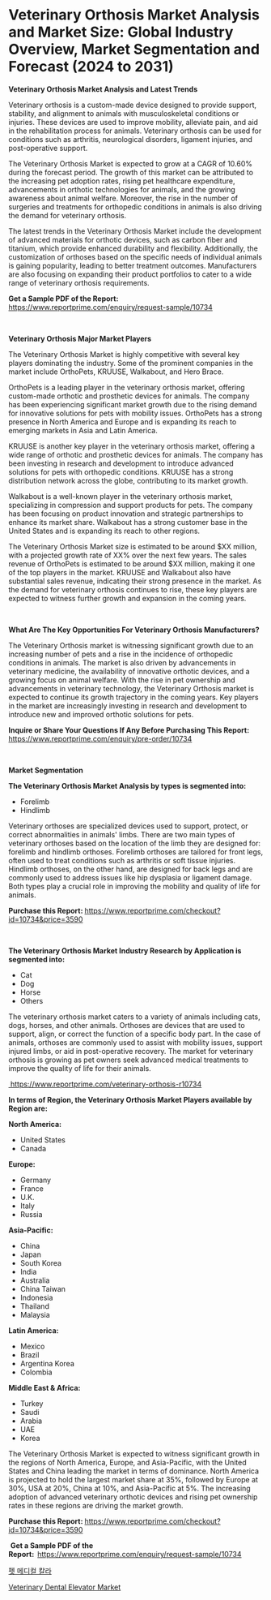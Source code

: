 <p><h1>Veterinary Orthosis Market Analysis and Market Size: Global Industry Overview, Market Segmentation and Forecast (2024 to 2031)</h1></p><p><strong>Veterinary Orthosis Market Analysis and Latest Trends</strong></p>
<p><p>Veterinary orthosis is a custom-made device designed to provide support, stability, and alignment to animals with musculoskeletal conditions or injuries. These devices are used to improve mobility, alleviate pain, and aid in the rehabilitation process for animals. Veterinary orthosis can be used for conditions such as arthritis, neurological disorders, ligament injuries, and post-operative support.</p><p>The Veterinary Orthosis Market is expected to grow at a CAGR of 10.60% during the forecast period. The growth of this market can be attributed to the increasing pet adoption rates, rising pet healthcare expenditure, advancements in orthotic technologies for animals, and the growing awareness about animal welfare. Moreover, the rise in the number of surgeries and treatments for orthopedic conditions in animals is also driving the demand for veterinary orthosis.</p><p>The latest trends in the Veterinary Orthosis Market include the development of advanced materials for orthotic devices, such as carbon fiber and titanium, which provide enhanced durability and flexibility. Additionally, the customization of orthoses based on the specific needs of individual animals is gaining popularity, leading to better treatment outcomes. Manufacturers are also focusing on expanding their product portfolios to cater to a wide range of veterinary orthosis requirements.</p></p>
<p><strong>Get a Sample PDF of the Report:&nbsp;</strong> <a href="https://www.reportprime.com/enquiry/request-sample/10734">https://www.reportprime.com/enquiry/request-sample/10734</a></p>
<p>&nbsp;</p>
<p><strong>Veterinary Orthosis Major Market Players</strong></p>
<p><p>The Veterinary Orthosis Market is highly competitive with several key players dominating the industry. Some of the prominent companies in the market include OrthoPets, KRUUSE, Walkabout, and Hero Brace.</p><p>OrthoPets is a leading player in the veterinary orthosis market, offering custom-made orthotic and prosthetic devices for animals. The company has been experiencing significant market growth due to the rising demand for innovative solutions for pets with mobility issues. OrthoPets has a strong presence in North America and Europe and is expanding its reach to emerging markets in Asia and Latin America.</p><p>KRUUSE is another key player in the veterinary orthosis market, offering a wide range of orthotic and prosthetic devices for animals. The company has been investing in research and development to introduce advanced solutions for pets with orthopedic conditions. KRUUSE has a strong distribution network across the globe, contributing to its market growth.</p><p>Walkabout is a well-known player in the veterinary orthosis market, specializing in compression and support products for pets. The company has been focusing on product innovation and strategic partnerships to enhance its market share. Walkabout has a strong customer base in the United States and is expanding its reach to other regions.</p><p>The Veterinary Orthosis Market size is estimated to be around $XX million, with a projected growth rate of XX% over the next few years. The sales revenue of OrthoPets is estimated to be around $XX million, making it one of the top players in the market. KRUUSE and Walkabout also have substantial sales revenue, indicating their strong presence in the market. As the demand for veterinary orthosis continues to rise, these key players are expected to witness further growth and expansion in the coming years.</p></p>
<p>&nbsp;</p>
<p><strong>What Are The Key Opportunities For Veterinary Orthosis Manufacturers?</strong></p>
<p><p>The Veterinary Orthosis market is witnessing significant growth due to an increasing number of pets and a rise in the incidence of orthopedic conditions in animals. The market is also driven by advancements in veterinary medicine, the availability of innovative orthotic devices, and a growing focus on animal welfare. With the rise in pet ownership and advancements in veterinary technology, the Veterinary Orthosis market is expected to continue its growth trajectory in the coming years. Key players in the market are increasingly investing in research and development to introduce new and improved orthotic solutions for pets.</p></p>
<p><strong>Inquire or Share Your Questions If Any Before Purchasing This Report:</strong> <a href="https://www.reportprime.com/enquiry/pre-order/10734">https://www.reportprime.com/enquiry/pre-order/10734</a></p>
<p>&nbsp;</p>
<p><strong>Market Segmentation</strong></p>
<p><strong>The Veterinary Orthosis Market Analysis by types is segmented into:</strong></p>
<p><ul><li>Forelimb</li><li>Hindlimb</li></ul></p>
<p><p>Veterinary orthoses are specialized devices used to support, protect, or correct abnormalities in animals' limbs. There are two main types of veterinary orthoses based on the location of the limb they are designed for: forelimb and hindlimb orthoses. Forelimb orthoses are tailored for front legs, often used to treat conditions such as arthritis or soft tissue injuries. Hindlimb orthoses, on the other hand, are designed for back legs and are commonly used to address issues like hip dysplasia or ligament damage. Both types play a crucial role in improving the mobility and quality of life for animals.</p></p>
<p><strong>Purchase this Report:&nbsp;</strong><a href="https://www.reportprime.com/checkout?id=10734&price=3590">https://www.reportprime.com/checkout?id=10734&price=3590</a></p>
<p>&nbsp;</p>
<p><strong>The Veterinary Orthosis Market Industry Research by Application is segmented into:</strong></p>
<p><ul><li>Cat</li><li>Dog</li><li>Horse</li><li>Others</li></ul></p>
<p><p>The veterinary orthosis market caters to a variety of animals including cats, dogs, horses, and other animals. Orthoses are devices that are used to support, align, or correct the function of a specific body part. In the case of animals, orthoses are commonly used to assist with mobility issues, support injured limbs, or aid in post-operative recovery. The market for veterinary orthosis is growing as pet owners seek advanced medical treatments to improve the quality of life for their animals.</p></p>
<p><a href="https://www.reportprime.com/veterinary-orthosis-r10734">&nbsp;https://www.reportprime.com/veterinary-orthosis-r10734</a></p>
<p><strong>In terms of Region, the Veterinary Orthosis Market Players available by Region are:</strong></p>
<p>
    <p> <strong> North America: </strong>
        <ul>
            <li>United States</li>
            <li>Canada</li>
        </ul>
        </p> 
    <p> <strong> Europe: </strong>
        <ul>
            <li>Germany</li>
            <li>France</li>
            <li>U.K.</li>
            <li>Italy</li>
            <li>Russia</li>
        </ul>
        </p> 
    <p> <strong> Asia-Pacific: </strong>
        <ul>
            <li>China</li>
            <li>Japan</li>
            <li>South Korea</li>
            <li>India</li>
            <li>Australia</li>
            <li>China Taiwan</li>
            <li>Indonesia</li>
            <li>Thailand</li>
            <li>Malaysia</li>
        </ul>
        </p> 
    <p> <strong> Latin America: </strong>
        <ul>
            <li>Mexico</li>
            <li>Brazil</li>
            <li>Argentina Korea</li>
            <li>Colombia</li>
        </ul>
        </p> 
    <p> <strong> Middle East & Africa: </strong>
        <ul>
            <li>Turkey</li>
            <li>Saudi</li>
            <li>Arabia</li>
            <li>UAE</li>
            <li>Korea</li>
        </ul>
    </p>
    </p>
<p><p>The Veterinary Orthosis Market is expected to witness significant growth in the regions of North America, Europe, and Asia-Pacific, with the United States and China leading the market in terms of dominance. North America is projected to hold the largest market share at 35%, followed by Europe at 30%, USA at 20%, China at 10%, and Asia-Pacific at 5%. The increasing adoption of advanced veterinary orthotic devices and rising pet ownership rates in these regions are driving the market growth.</p></p>
<p><strong>Purchase this Report: </strong><a href="https://www.reportprime.com/checkout?id=10734&price=3590">https://www.reportprime.com/checkout?id=10734&price=3590</a></p>
<p>&nbsp;<strong>Get a Sample PDF of the Report:&nbsp;&nbsp;</strong><a href="https://www.reportprime.com/enquiry/request-sample/10734">https://www.reportprime.com/enquiry/request-sample/10734</a></p>
<p><strong></strong></p>
<p><p><a href="https://github.com/iansanftyord09878/Market-Research-Report-List-1/blob/main/481990922078.md">펫 메디컬 칼라</a></p><p><a href="https://github.com/Alonsoolds3wq1d81czn8rbol/Market-Research-Report-List-2/blob/main/veterinary-dental-elevator-market.md">Veterinary Dental Elevator Market</a></p></p>